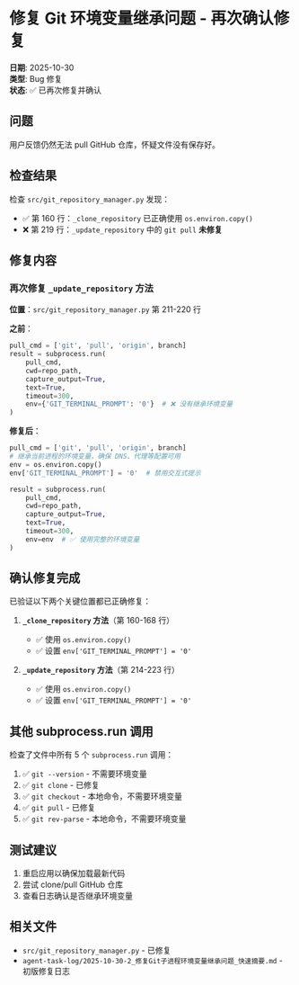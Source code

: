 # 修复 Git 环境变量继承问题 - 再次确认修复

**日期**: 2025-10-30  
**类型**: Bug 修复  
**状态**: ✅ 已再次修复并确认

## 问题

用户反馈仍然无法 pull GitHub 仓库，怀疑文件没有保存好。

## 检查结果

检查 `src/git_repository_manager.py` 发现：
- ✅ 第 160 行：`_clone_repository` 已正确使用 `os.environ.copy()`
- ❌ 第 219 行：`_update_repository` 中的 `git pull` **未修复**

## 修复内容

### 再次修复 `_update_repository` 方法

**位置**：`src/git_repository_manager.py` 第 211-220 行

**之前**：
```python
pull_cmd = ['git', 'pull', 'origin', branch]
result = subprocess.run(
    pull_cmd,
    cwd=repo_path,
    capture_output=True,
    text=True,
    timeout=300,
    env={'GIT_TERMINAL_PROMPT': '0'}  # ❌ 没有继承环境变量
)
```

**修复后**：
```python
pull_cmd = ['git', 'pull', 'origin', branch]
# 继承当前进程的环境变量，确保 DNS、代理等配置可用
env = os.environ.copy()
env['GIT_TERMINAL_PROMPT'] = '0'  # 禁用交互式提示

result = subprocess.run(
    pull_cmd,
    cwd=repo_path,
    capture_output=True,
    text=True,
    timeout=300,
    env=env  # ✅ 使用完整的环境变量
)
```

## 确认修复完成

已验证以下两个关键位置都已正确修复：

1. **`_clone_repository` 方法**（第 160-168 行）
   - ✅ 使用 `os.environ.copy()`
   - ✅ 设置 `env['GIT_TERMINAL_PROMPT'] = '0'`

2. **`_update_repository` 方法**（第 214-223 行）
   - ✅ 使用 `os.environ.copy()`
   - ✅ 设置 `env['GIT_TERMINAL_PROMPT'] = '0'`

## 其他 subprocess.run 调用

检查了文件中所有 5 个 `subprocess.run` 调用：
1. ✅ `git --version` - 不需要环境变量
2. ✅ `git clone` - 已修复
3. ✅ `git checkout` - 本地命令，不需要环境变量
4. ✅ `git pull` - 已修复
5. ✅ `git rev-parse` - 本地命令，不需要环境变量

## 测试建议

1. 重启应用以确保加载最新代码
2. 尝试 clone/pull GitHub 仓库
3. 查看日志确认是否继承环境变量

## 相关文件

- `src/git_repository_manager.py` - 已修复
- `agent-task-log/2025-10-30-2_修复Git子进程环境变量继承问题_快速摘要.md` - 初版修复日志

